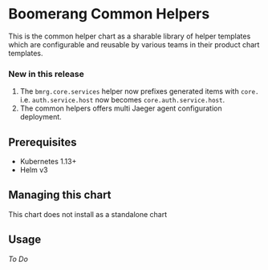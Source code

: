 # Boomerang Common Helpers

This is the common helper chart as a sharable library of helper templates which are configurable and reusable by various teams in their product chart templates.

### New in this release

1. The `bmrg.core.services` helper now prefixes generated items with `core.` i.e. `auth.service.host` now becomes `core.auth.service.host`.
2. The common helpers offers multi Jaeger agent configuration deployment.

## Prerequisites

- Kubernetes 1.13+
- Helm v3

## Managing this chart

This chart does not install as a standalone chart

## Usage

_To Do_
